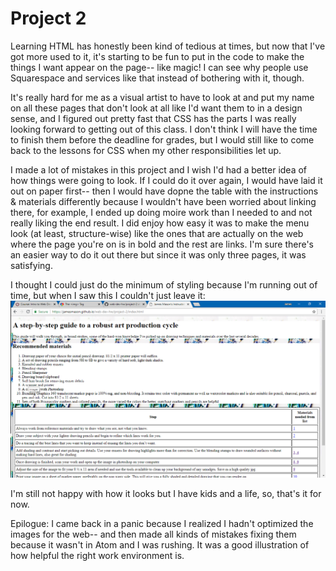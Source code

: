 # Project 2

Learning HTML has honestly been kind of tedious at times, but now that I've got more used to it, it's starting to be fun to put in the code
to make the things I want appear on the page-- like magic! I can see why people use Squarespace and services like that instead of bothering with it, though. 

It's really hard for me as a visual artist to have to look at and put my name on all these pages that don't look at all like I'd want them
to in a design sense, and I figured out pretty fast that CSS has the parts I was really looking forward to getting out of this class. I don't
think I will have the time to finish them before the deadline for grades, but I would still like to come back to the lessons for CSS when my 
other responsibilities let up.

I made a lot of mistakes in this project and I wish I'd had a better idea of how things were going to look. If I could do it over again,
I would have laid it out on paper first-- then I would have dopne the table with the instructions & materials differently because I wouldn't have been
worried about linking there, for example, I ended up doing moire work than I needed to and not really liking the end result. I did enjoy how easy it
was to make the menu look (at least, structure-wise) like the ones that are actually on the web where the page you're on is in bold and the rest
are links. I'm sure there's an easier way to do it out there but since it was only three pages, it was satisfying.

I thought I could just do the minimum of styling because I'm running out of time, but when I saw this I couldn't just leave it:
![Ugh](../p2-screenshot.PNG)

I'm still not happy with how it looks but I have kids and a life, so, that's it for now.

Epilogue: I came back in a panic because I realized I hadn't optimized the images for the web-- and then made all kinds of mistakes fixing them because it wasn't in Atom and I was rushing. It was a good illustration of how helpful the right work environment is.
